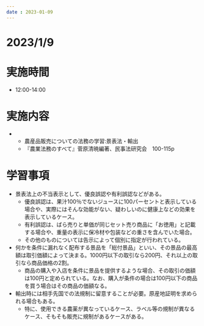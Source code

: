 ```yaml
---
date : 2023-01-09
---
```


# 2023/1/9

# 実施時間
- 12:00-14:00

# 実施内容
- - 農産品販売についての法務の学習:景表法・輸出
  - 『農業法務のすべて』菅原清暁編著、民事法研究会　100-115p

# 学習事項
- 景表法上の不当表示として、優良誤認や有利誤認などがある。
  - 優良誤認は、果汁100％でないジュースに100パーセントと表示している場合や、実際にはそんな効能がない、疑わしいのに健康上などの効果を表示しているケース。
  - 有利誤認は、ばら売りと単価が同じセット売り商品に「お徳用」と記載する場合や、重量の表示に保冷材や包装などの重さを含んでいた場合。
  - その他のものについては告示によって個別に指定が行われている。
- 何かを条件に漏れなく配布する景品を「総付景品」といい、その景品の最高額は取引価額によって決まる。1000円以下の取引なら200円、それ以上の取引なら商品価格の2割。
  - 商品の購入や入店を条件に景品を提供するような場合、その取引の価額は100円と定められている。なお、購入が条件の場合は100円以下の商品を買う場合はその商品の価額なる。
- 輸出時には相手先国での法規制に留意することが必要。原産地証明を求められる場合もある。
  - 特に、使用できる農薬が異なっているケース、ラベル等の規制が異なるケース、そもそも販売に規制があるケースがある。